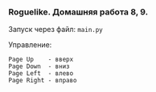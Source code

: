 ### Roguelike. Домашняя работа 8, 9.

Запуск через файл: `main.py`

Управление:

    Page Up    - вверх
    Page Down  - вниз
    Page Left  - влево
    Page Right - вправо
    
